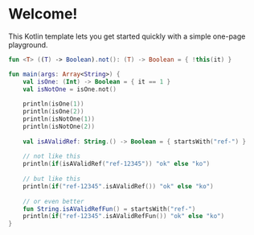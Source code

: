 # Welcome!

This Kotlin template lets you get started quickly with a simple one-page playground.

```kotlin runnable
fun <T> ((T) -> Boolean).not(): (T) -> Boolean = { !this(it) }

fun main(args: Array<String>) {
    val isOne: (Int) -> Boolean = { it == 1 }
    val isNotOne = isOne.not()
    
    println(isOne(1))
    println(isOne(2))
    println(isNotOne(1))
    println(isNotOne(2))
    
    val isAValidRef: String.() -> Boolean = { startsWith("ref-") }
    
    // not like this
    println(if(isAValidRef("ref-12345")) "ok" else "ko")
    
    // but like this
    println(if("ref-12345".isAValidRef()) "ok" else "ko")
    
    // or even better
    fun String.isAValidRefFun() = startsWith("ref-")
    println(if("ref-12345".isAValidRefFun()) "ok" else "ko")
}
```
